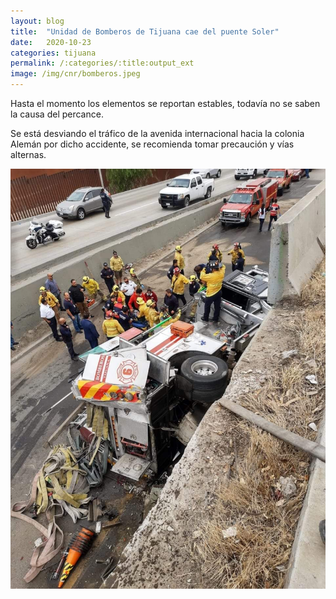 ```yaml
---
layout: blog
title:  "Unidad de Bomberos de Tijuana cae del puente Soler"
date:   2020-10-23 
categories: tijuana
permalink: /:categories/:title:output_ext
image: /img/cnr/bomberos.jpeg
---
```


Hasta el momento los elementos se reportan estables, todavía no se saben la causa del percance.

Se está desviando el tráfico de la avenida internacional hacia la colonia Alemán por dicho accidente, se recomienda tomar precaución y vías alternas.

<div id="carouselExampleSlidesOnly" class="carousel slide" data-ride="carousel">
  <div class="carousel-inner">
    <div class="carousel-item active">
       <img class="d-block w-100" src="/img/cnr/bomberos.jpeg" loading="lazy"  alt="bomberos">
    </div>
  </div>
</div>